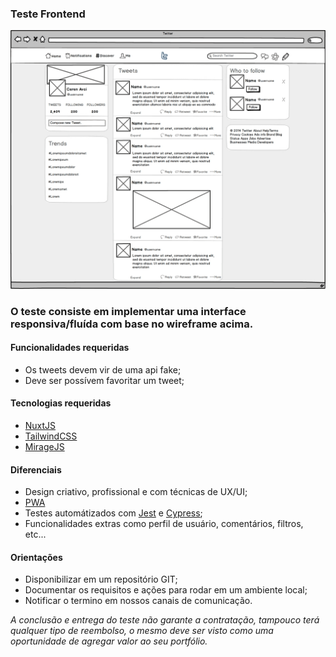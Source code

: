 ### Teste Frontend

![Alt text](twitter-wireframe.jpg?raw=true "Clone Twitter")

### O teste consiste em implementar uma interface responsiva/fluída com base no wireframe acima.

#### Funcionalidades requeridas

 - Os tweets devem vir de uma api fake;
 - Deve ser possívem favoritar um tweet;
 
#### Tecnologias requeridas

 - [NuxtJS](https://nuxtjs.org)
 - [TailwindCSS](https://tailwindcss.com)
 - [MirageJS](https://miragejs.com)

#### Diferenciais

 - Design criativo, profissional e com técnicas de UX/UI;
 - [PWA](https://pt.wikipedia.org/wiki/Progressive_web_app)
 - Testes automátizados com [Jest](https://jestjs.io/pt-BR) e [Cypress](https://www.cypress.io);
 - Funcionalidades extras como perfil de usuário, comentários, filtros, etc...

#### Orientações

 - Disponibilizar em um repositório GIT;
 - Documentar os requisitos e ações para rodar em um ambiente local;
 - Notificar o termino em nossos canais de comunicação.

*A conclusão e entrega do teste não garante a contratação, tampouco terá qualquer tipo de reembolso, 
o mesmo deve ser visto como uma oportunidade de agregar valor ao seu portfólio.*
